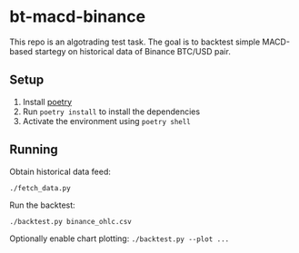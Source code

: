 # bt-macd-binance

This repo is an algotrading test task. The goal is to backtest simple MACD-based startegy on historical data of Binance
BTC/USD pair.

## Setup

1. Install [poetry](https://python-poetry.org/docs/)
2. Run `poetry install` to install the dependencies
3. Activate the environment using `poetry shell`

## Running

Obtain historical data feed:

```
./fetch_data.py
```

Run the backtest:

```
./backtest.py binance_ohlc.csv
```

Optionally enable chart plotting: `./backtest.py --plot ...`
